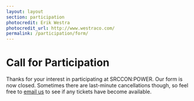```yaml
---
layout: layout
section: participation
photocredit: Erik Westra
photocredit_url: http://www.westraco.com/
permalink: /participation/form/
---
```


# Call for Participation

Thanks for your interest in participating at SRCCON:POWER. Our form is now closed.  Sometimes there are last-minute cancellations though, so feel free to [email us](mailto:srccon@openews.org) to see if any tickets have become available.


